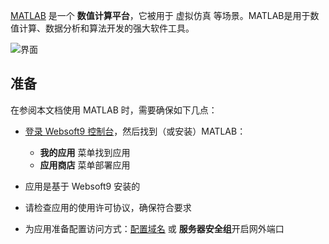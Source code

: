 [MATLAB](https://www.mathworks.com/help/cloudcenter/ug/matlab-container-on-docker-hub.html) 是一个 **数值计算平台**，它被用于 虚拟仿真  等场景。MATLAB是用于数值计算、数据分析和算法开发的强大软件工具。


![界面](https://libs.websoft9.com/Websoft9/DocsPicture/zh/matlab/matlab-gui-websoft9.png)


## 准备

在参阅本文档使用 MATLAB 时，需要确保如下几点：

- [登录 Websoft9 控制台](./login-console)，然后找到（或安装）MATLAB：
  - **我的应用** 菜单找到应用 
  - **应用商店** 菜单部署应用

- 应用是基于 Websoft9 安装的

- 请检查应用的使用许可协议，确保符合要求


- 为应用准备配置访问方式：[配置域名](./domain-set) 或 **服务器安全组**开启网外端口